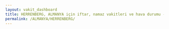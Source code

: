 ```yaml
---
layout: vakit_dashboard
title: HERRENBERG, ALMANYA için iftar, namaz vakitleri ve hava durumu - ilçe/eyalet seç
permalink: /ALMANYA/HERRENBERG/
---
```


<script type="text/javascript">
  var GLOBAL_COUNTRY = 'ALMANYA';
  var GLOBAL_CITY = 'HERRENBERG';
  var GLOBAL_STATE = '';
  var lat = 72;
  var lon = 21;
</script>
